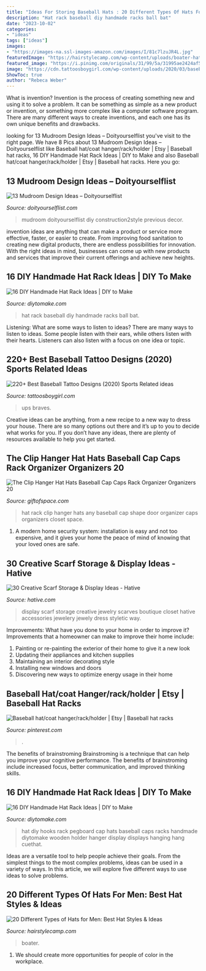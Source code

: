 ```yaml
---
title: "Ideas For Storing Baseball Hats : 20 Different Types Of Hats For Men: Best Hat Styles &amp; Ideas"
description: "Hat rack baseball diy handmade racks ball bat"
date: "2023-10-02"
categories:
- "ideas"
tags: ["ideas"]
images:
- "https://images-na.ssl-images-amazon.com/images/I/81c7lzuJR4L.jpg"
featuredImage: "https://hairstylecamp.com/wp-content/uploads/boater-hat.jpg"
featured_image: "https://i.pinimg.com/originals/31/99/5a/31995ae2424af5903c3bed8abd7394af.jpg"
image: "https://cdn.tattoosboygirl.com/wp-content/uploads/2020/03/baseball-tattoo-player-cross-bat-60.jpg"
ShowToc: true
author: "Rebeca Weber"
---
```



What is invention?
Invention is the process of creating something new and using it to solve a problem. It can be something as simple as a new product or invention, or something more complex like a computer software program. There are many different ways to create inventions, and each one has its own unique benefits and drawbacks.

	

		
looking for 13 Mudroom Design Ideas – Doityourselflist you've visit to the right page. We have 8 Pics about 13 Mudroom Design Ideas – Doityourselflist like Baseball hat/coat hanger/rack/holder | Etsy | Baseball hat racks, 16 DIY Handmade Hat Rack Ideas | DIY to Make and also Baseball hat/coat hanger/rack/holder | Etsy | Baseball hat racks. Here you go:
		
    
## 13 Mudroom Design Ideas – Doityourselflist

<img loading=lazy src="https://doityourselflist.com/wp-content/uploads/2018/02/3-Design-Ideas-for-Remodeling-Your-Mudroom-32.jpg" onerror="this.onerror=null;this.src='https://tse4.mm.bing.net/th?id=OIP._6QxtoZkVnSToW1gRfx8EQHaLH&amp;pid=15.1';" alt="13 Mudroom Design Ideas – Doityourselflist">

_Source: doityourselflist.com_

>mudroom doityourselflist diy construction2style previous decor. 

	

invention ideas are anything that can make a product or service more effective, faster, or easier to create. From improving food sanitation to creating new digital products, there are endless possibilities for innovation. With the right ideas in mind, businesses can come up with new products and services that improve their current offerings and achieve new heights.

    
## 16 DIY Handmade Hat Rack Ideas | DIY To Make

<img loading=lazy src="http://www.diytomake.com/wp-content/uploads/2016/03/base-ball-prg-hat-rack.jpg" onerror="this.onerror=null;this.src='https://tse1.mm.bing.net/th?id=OIP.bJLqRv4PWWrb7Zx089R8lAHaGE&amp;pid=15.1';" alt="16 DIY Handmade Hat Rack Ideas | DIY to Make">

_Source: diytomake.com_

>hat rack baseball diy handmade racks ball bat. 

	

Listening: What are some ways to listen to ideas?
There are many ways to listen to ideas. Some people listen with their ears, while others listen with their hearts. Listeners can also listen with a focus on one idea or topic.

    
## 220+ Best Baseball Tattoo Designs (2020) Sports Related Ideas

<img loading=lazy src="https://cdn.tattoosboygirl.com/wp-content/uploads/2020/03/baseball-tattoo-player-cross-bat-60.jpg" onerror="this.onerror=null;this.src='https://tse4.mm.bing.net/th?id=OIP._-IhHnKcCB61YIccdKu39gHaLj&amp;pid=15.1';" alt="220+ Best Baseball Tattoo Designs (2020) Sports Related ideas">

_Source: tattoosboygirl.com_

>ups braves. 

	

Creative ideas can be anything, from a new recipe to a new way to dress your house. There are so many options out there and it’s up to you to decide what works for you. If you don’t have any ideas, there are plenty of resources available to help you get started.

    
## The Clip Hanger Hat Hats Baseball Cap Caps Rack Organizer Organizers 20

<img loading=lazy src="https://images-na.ssl-images-amazon.com/images/I/81c7lzuJR4L.jpg" onerror="this.onerror=null;this.src='https://tse1.mm.bing.net/th?id=OIP.YGhIWyobOKLEtNW_SalGhAHaLG&amp;pid=15.1';" alt="The Clip Hanger Hat Hats Baseball Cap Caps Rack Organizer Organizers 20">

_Source: giftofspace.com_

>hat rack clip hanger hats any baseball cap shape door organizer caps organizers closet space. 

	

1. A modern home security system: installation is easy and not too expensive, and it gives your home the peace of mind of knowing that your loved ones are safe. 

    
## 30 Creative Scarf Storage &amp; Display Ideas - Hative

<img loading=lazy src="https://hative.com/wp-content/uploads/2015/03/scarf-storage-ideas/29-creative-scarf-storage-and-display-ideas.jpg" onerror="this.onerror=null;this.src='https://tse2.mm.bing.net/th?id=OIP.9T2XyBj6h6HcDNLCGOAUZAHaMY&amp;pid=15.1';" alt="30 Creative Scarf Storage &amp; Display Ideas - Hative">

_Source: hative.com_

>display scarf storage creative jewelry scarves boutique closet hative accessories jewelery jewely dress styletic way. 

	

Improvements: What have you done to your home in order to improve it?
Improvements that a homeowner can make to improve their home include: 
1. Painting or re-painting the exterior of their home to give it a new look 
2. Updating their appliances and kitchen supplies 
3. Maintaining an interior decorating style 
4. Installing new windows and doors 
5. Discovering new ways to optimize energy usage in their home 

    
## Baseball Hat/coat Hanger/rack/holder | Etsy | Baseball Hat Racks

<img loading=lazy src="https://i.pinimg.com/originals/31/99/5a/31995ae2424af5903c3bed8abd7394af.jpg" onerror="this.onerror=null;this.src='https://tse2.mm.bing.net/th?id=OIP.A7gF69-9kgFJ1HgEeavk9gHaJ4&amp;pid=15.1';" alt="Baseball hat/coat hanger/rack/holder | Etsy | Baseball hat racks">

_Source: pinterest.com_

>. 

	

The benefits of brainstroming
Brainstroming is a technique that can help you improve your cognitive performance. The benefits of brainstroming include increased focus, better communication, and improved thinking skills.

    
## 16 DIY Handmade Hat Rack Ideas | DIY To Make

<img loading=lazy src="http://www.diytomake.com/wp-content/uploads/2016/03/DIY-Pegboard-Hat-Hooks.jpg" onerror="this.onerror=null;this.src='https://tse2.mm.bing.net/th?id=OIP.FtofATDe1RHieBSy9ZlKOQHaDh&amp;pid=15.1';" alt="16 DIY Handmade Hat Rack Ideas | DIY to Make">

_Source: diytomake.com_

>hat diy hooks rack pegboard cap hats baseball caps racks handmade diytomake wooden holder hanger display displays hanging hang cuethat. 

	

Ideas are a versatile tool to help people achieve their goals. From the simplest things to the most complex problems, ideas can be used in a variety of ways. In this article, we will explore five different ways to use ideas to solve problems.

    
## 20 Different Types Of Hats For Men: Best Hat Styles &amp; Ideas

<img loading=lazy src="https://hairstylecamp.com/wp-content/uploads/boater-hat.jpg" onerror="this.onerror=null;this.src='https://tse2.mm.bing.net/th?id=OIP.v-xw_b8z4veEna40pwdc5AHaFj&amp;pid=15.1';" alt="20 Different Types of Hats for Men: Best Hat Styles &amp; Ideas">

_Source: hairstylecamp.com_

>boater. 

	

1. We should create more opportunities for people of color in the workplace.

